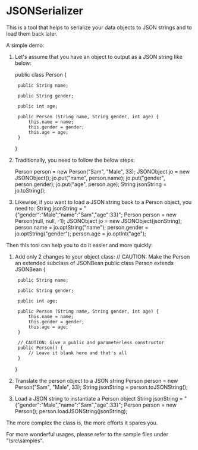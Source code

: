 # JSONSerializer
This is a tool that helps to serialize your data objects to JSON strings and to load them back later.

A simple demo:

1. Let's assume that you have an object to output as a JSON string like below:

	public class Person {

		public String name;
		
		public String gender;
		
		public int age;
		
		public Person (String name, String gender, int age) {
			this.name = name;
			this.gender = gender;
			this.age = age;
		}
	}

2. Traditionally, you need to follow the below steps:

	Person person = new Person("Sam", "Male", 33);
	JSONObject jo = new JSONObject();
	jo.put("name", person.name);
	jo.put("gender", person.gender);
	jo.put("age", person.age);
	String jsonString = jo.toString();
	
3. Likewise, if you want to load a JSON string back to a Person object, you need to:
	String jsonString = "{\"gender\":\"Male\",\"name\":\"Sam\",\"age\":33}";
	Person person = new Person(null, null, -1);
	JSONObject jo = new JSONObject(jsonString);
	person.name = jo.optString("name");
	person.gender = jo.optString("gender");
    person.age = jo.optInt("age");

Then this tool can help you to do it easier and more quickly:

1. Add only 2 changes to your object class:
	// CAUTION: Make the Person an extended subclass of JSONBean
	public class Person extends JSONBean {

		public String name;
		
		public String gender;
		
		public int age;
		
		public Person (String name, String gender, int age) {
			this.name = name;
			this.gender = gender;
			this.age = age;
		}
		
		// CAUTION: Give a public and parameterless constructor
		public Person() {
			// Leave it blank here and that's all
		}
	}
	
2. Translate the person object to a JSON string
	Person person = new Person("Sam", "Male", 33);
	String jsonString = person.toJSONString();
	
3. Load a JSON string to instantiate a Person object
	String jsonString = "{\"gender\":\"Male\",\"name\":\"Sam\",\"age\":33}";
	Person person = new Person();
	person.loadJSONString(jsonString);
	
The more complex the class is, the more efforts it spares you.

For more wonderful usages, please refer to the sample files under "\src\samples\".

